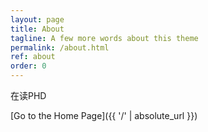 ```yaml
---
layout: page
title: About
tagline: A few more words about this theme
permalink: /about.html
ref: about
order: 0
---
```


在读PHD

[Go to the Home Page]({{ '/' | absolute_url }})
